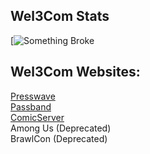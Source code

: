 ## Wel3Com Stats
[![Something Broke](https://github-readme-stats.vercel.app/api/top-langs/?username=Wel3Com&langs_count=8)
## Wel3Com Websites:
<a href="https://blog.comicserver.org">Presswave</a>
<br>
<a href="https://radio.comicserver.org">Passband</a>
<br>
<a href="https://comicserver.org">ComicServer</a>
<br>
Among Us (Deprecated)
<br>
BrawlCon (Deprecated)
